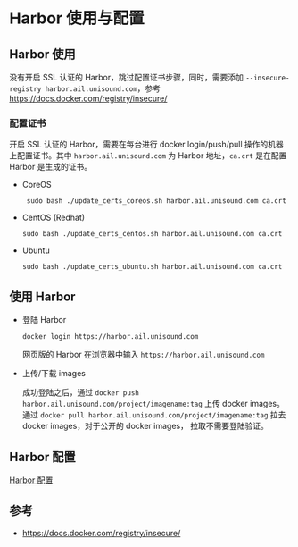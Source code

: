 # Harbor 使用与配置

## Harbor 使用
没有开启 SSL 认证的 Harbor，跳过配置证书步骤，同时，需要添加 `--insecure-registry harbor.ail.unisound.com`，参考 https://docs.docker.com/registry/insecure/

### 配置证书
开启 SSL 认证的 Harbor，需要在每台进行 docker login/push/pull 操作的机器上配置证书。其中 `harbor.ail.unisound.com` 为 Harbor 地址，`ca.crt` 是在配置 Harbor 是生成的证书。

* CoreOS

  ```
   sudo bash ./update_certs_coreos.sh harbor.ail.unisound.com ca.crt
  ```

* CentOS (Redhat)

  ```
  sudo bash ./update_certs_centos.sh harbor.ail.unisound.com ca.crt
  ```

* Ubuntu

  ```
  sudo bash ./update_certs_ubuntu.sh harbor.ail.unisound.com ca.crt
  ```

## 使用 Harbor
* 登陆 Harbor
  ```
  docker login https://harbor.ail.unisound.com
  ```
  网页版的 Harbor 在浏览器中输入 `https://harbor.ail.unisound.com`

* 上传/下载 images

  成功登陆之后，通过 `docker push harbor.ail.unisound.com/project/imagename:tag` 上传 docker images。
  通过 `docker pull harbor.ail.unisound.com/project/imagename:tag` 拉去 docker images，对于公开的 docker images， 拉取不需要登陆验证。




## Harbor 配置
[Harbor 配置](how-to-config-harbor.md)


## 参考
* https://docs.docker.com/registry/insecure/
